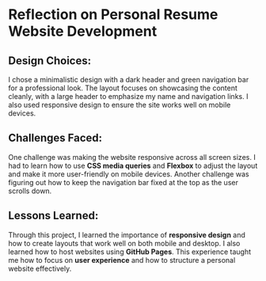 # Reflection on Personal Resume Website Development

## Design Choices:
I chose a minimalistic design with a dark header and green navigation bar for a professional look. The layout focuses on showcasing the content cleanly, with a large header to emphasize my name and navigation links. I also used responsive design to ensure the site works well on mobile devices.

## Challenges Faced:
One challenge was making the website responsive across all screen sizes. I had to learn how to use **CSS media queries** and **Flexbox** to adjust the layout and make it more user-friendly on mobile devices. Another challenge was figuring out how to keep the navigation bar fixed at the top as the user scrolls down.

## Lessons Learned:
Through this project, I learned the importance of **responsive design** and how to create layouts that work well on both mobile and desktop. I also learned how to host websites using **GitHub Pages**. This experience taught me how to focus on **user experience** and how to structure a personal website effectively.
